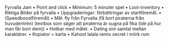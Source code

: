Fyrvalla Jam
•	Point and click
•	Minimum: 5 minuter spel 
•	Loot-inventory 
•	Riktiga Bilder på fyrvalla
•	Uppgraderingar: förbättringar av startföremål.
•	(Speedboostföremål)
•	Mål: fly från Fyrvalla (få bort piraterna från huvudentrén) (textbox som säger att piraterna är sugna på fika (idé på hur man får bort dem))
•	Hotbar med målet.
•	Dating sim samtal mellan karaktärer. 
•	Kopiator = karta 
•	Kahoot lalala remix secret i mörk rum
